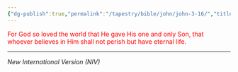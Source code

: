 ```yaml
---
{"dg-publish":true,"permalink":"/tapestry/bible/john/john-3-16/","title":"John 3:16","hide":true,"tags":["bible-verse"],"dgHomeLink":true,"dgShowLocalGraph":true,"dgEnableSearch":true}
---
```


<font color="red">For God so loved the world that He gave His one and only Son, that whoever believes in Him shall not perish but have eternal life.</font>

---
*New International Version (NIV)*